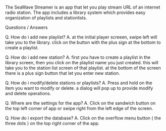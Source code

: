 The SeaWave Streamer is an app that let you play stream URL of an internet radio station. The app includes
a library system which provides easy organization of playlists and stationlists. 





Questions / Answers

Q. How do i add new playlist?
A. at the initial player screeen, swipe left will take you to the library. click on the button with the plus sign at the bottom
   to create a playlist.

Q. How do i add new station?
A. first you have to create a playlist in the library screen, then you click on the playlist name you just created. this will take 
   you to the station list screen of that playlist. at the bottom of the screen there is a plus sign button that let you enter 
   new station.
   
Q. How do i modify/delete stations or playlists?
A. Press and hold on the item you want to modify or delete. a dialog will pop up to provide modify and delete operations.
   
Q. Where are the settings for the app?
A. Click on the sandwich button on the top left corner of app or swipe right from the left edge of the screen.

Q. How do i export the database?
A. Click on the overflow menu button ( the three dots ) on the top right corner of the app.


   
